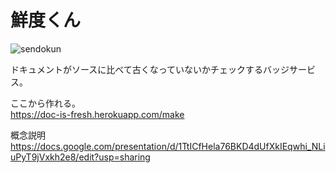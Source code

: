 # 鮮度くん
![sendokun](https://doc-is-fresh.herokuapp.com?yyyymmdd=20211024&user=kurehajime&repo=sendokun&path=test)

ドキュメントがソースに比べて古くなっていないかチェックするバッジサービス。

ここから作れる。  
https://doc-is-fresh.herokuapp.com/make


概念説明  
https://docs.google.com/presentation/d/1TtICfHela76BKD4dUfXkIEqwhi_NLiuPyT9jVxkh2e8/edit?usp=sharing
